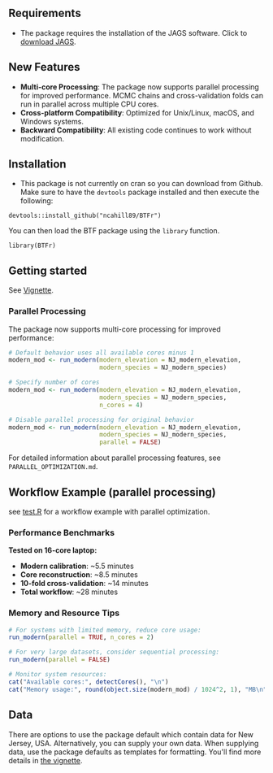 ## Requirements

- The package requires the installation of the JAGS software. Click to [download JAGS](https://sourceforge.net/projects/mcmc-jags/).

## New Features

- **Multi-core Processing**: The package now supports parallel processing for improved performance. MCMC chains and cross-validation folds can run in parallel across multiple CPU cores.
- **Cross-platform Compatibility**: Optimized for Unix/Linux, macOS, and Windows systems.
- **Backward Compatibility**: All existing code continues to work without modification.

## Installation

- This package is not currently on cran so you can download from Github. Make sure to have the `devtools` package installed and then execute the following:

```
devtools::install_github("ncahill89/BTFr")
```

You can then load the BTF package using the `library` function.

```{r}
library(BTFr)
```

## Getting started

See [Vignette](https://github.com/ncahill89/vignettes/blob/master/BTF.md).

### Parallel Processing

The package now supports multi-core processing for improved performance:

```r
# Default behavior uses all available cores minus 1
modern_mod <- run_modern(modern_elevation = NJ_modern_elevation,
                         modern_species = NJ_modern_species)

# Specify number of cores
modern_mod <- run_modern(modern_elevation = NJ_modern_elevation,
                         modern_species = NJ_modern_species,
                         n_cores = 4)

# Disable parallel processing for original behavior
modern_mod <- run_modern(modern_elevation = NJ_modern_elevation,
                         modern_species = NJ_modern_species,
                         parallel = FALSE)
```

For detailed information about parallel processing features, see `PARALLEL_OPTIMIZATION.md`.

## Workflow Example (parallel processing)

see [test.R](test.R) for a workflow example with parallel optimization.

### Performance Benchmarks

**Tested on 16-core laptop:**

- **Modern calibration**: ~5.5 minutes
- **Core reconstruction**: ~8.5 minutes
- **10-fold cross-validation**: ~14 minutes
- **Total workflow**: ~28 minutes

### Memory and Resource Tips

```r
# For systems with limited memory, reduce core usage:
run_modern(parallel = TRUE, n_cores = 2)

# For very large datasets, consider sequential processing:
run_modern(parallel = FALSE)

# Monitor system resources:
cat("Available cores:", detectCores(), "\n")
cat("Memory usage:", round(object.size(modern_mod) / 1024^2, 1), "MB\n")
```

## Data

There are options to use the package default which contain data for New Jersey, USA. Alternatively, you can supply your own data. When supplying data, use the package defaults as templates for formatting. You'll find more details in [the vignette](https://github.com/ncahill89/vignettes/blob/master/BTF.md).

